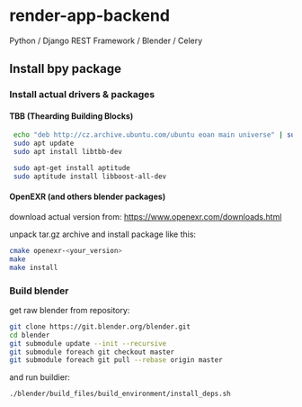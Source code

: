 # render-app-backend
Python / Django REST Framework / Blender / Celery

## Install bpy package

### Install actual drivers & packages

#### TBB (Thearding Building Blocks)

```bash
 echo "deb http://cz.archive.ubuntu.com/ubuntu eoan main universe" | sudo tee -a  /etc/apt/sources.list
 sudo apt update
 sudo apt install libtbb-dev
```

```bash
 sudo apt-get install aptitude
 sudo aptitude install libboost-all-dev
```

#### OpenEXR (and others blender packages)

download actual version from: https://www.openexr.com/downloads.html

unpack tar.gz archive and install package like this:

```bash
cmake openexr-<your_version>
make
make install
```

### Build blender

get raw blender from repository:

```bash
git clone https://git.blender.org/blender.git
cd blender
git submodule update --init --recursive
git submodule foreach git checkout master
git submodule foreach git pull --rebase origin master
```

and run buildier:

```bash
./blender/build_files/build_environment/install_deps.sh
```
